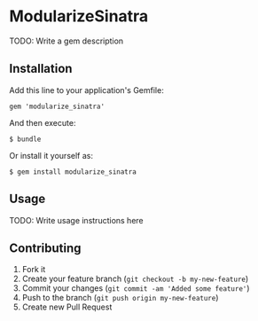 # ModularizeSinatra

TODO: Write a gem description

## Installation

Add this line to your application's Gemfile:

    gem 'modularize_sinatra'

And then execute:

    $ bundle

Or install it yourself as:

    $ gem install modularize_sinatra

## Usage

TODO: Write usage instructions here

## Contributing

1. Fork it
2. Create your feature branch (`git checkout -b my-new-feature`)
3. Commit your changes (`git commit -am 'Added some feature'`)
4. Push to the branch (`git push origin my-new-feature`)
5. Create new Pull Request
